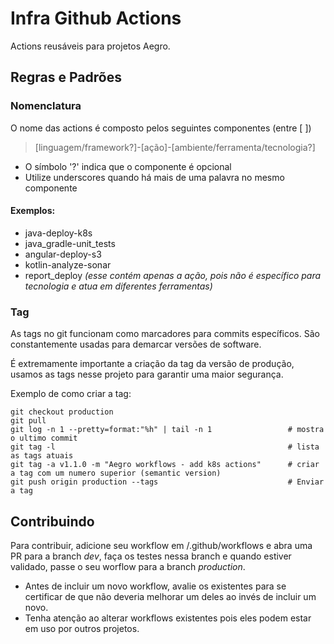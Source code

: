 # Infra Github Actions

Actions reusáveis para projetos Aegro.

## Regras e Padrões
### Nomenclatura

O nome das actions é composto pelos seguintes componentes (entre [ ])

>[linguagem/framework?]-[ação]-[ambiente/ferramenta/tecnologia?]

* O símbolo '?' indica que o componente é opcional
* Utilize underscores quando há mais de uma palavra no mesmo componente

#### Exemplos:
* java-deploy-k8s
* java_gradle-unit_tests
* angular-deploy-s3
* kotlin-analyze-sonar
* report_deploy _(esse contém apenas a ação, pois não é específico para tecnologia e atua em diferentes ferramentas)_

### Tag

As tags no git funcionam como marcadores para commits específicos. São constantemente usadas para demarcar versões de software.

É extremamente importante a criação da tag da versão de produção, usamos as tags nesse projeto para garantir uma maior segurança.

Exemplo de como criar a tag:

```console
git checkout production
git pull     
git log -n 1 --pretty=format:"%h" | tail -n 1                 # mostra o ultimo commit
git tag -l                                                    # lista as tags atuais
git tag -a v1.1.0 -m "Aegro workflows - add k8s actions"      # criar a tag com um numero superior (semantic version)
git push origin production --tags                             # Enviar a tag     
```

## Contribuindo
Para contribuir, adicione seu workflow em /.github/workflows e abra uma PR para a branch _dev_, faça os testes nessa branch e quando estiver validado, passe o seu worflow para a branch _production_.
* Antes de incluir um novo workflow, avalie os existentes para se certificar de que não deveria melhorar um deles ao invés de incluir um novo.
* Tenha atenção ao alterar workflows existentes pois eles podem estar em uso por outros projetos.
